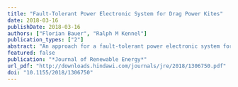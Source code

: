 ```yaml
---
title: "Fault-Tolerant Power Electronic System for Drag Power Kites"
date: 2018-03-16
publishDate: 2018-03-16
authors: ["Florian Bauer", "Ralph M Kennel"]
publication_types: ["2"]
abstract: "An approach for a fault-tolerant power electronic system for drag power kites is proposed. The key idea is to use a high number of electrical cables in the tether and leave rotor drivetrains in groups isolated on the kite, in the tether, and on the ground. The power flow is paralleled behind an uninterruptible power supply of each drivetrain group on the ground. It is shown that this approach hardly affects the overall system performance, for example, due to the anyways high optimal number of electrical cables in the tether. With this approach, a fault in one drivetrain group does only affect the same drivetrain group and a fault between two drivetrain groups affects only the same two drivetrain groups. A fuse system and a fault shut-off control for the power converters are proposed, with which also faults between two drivetrain groups lead at most to unavailability of only one drivetrain group. In particular also open circuit faults and short circuit faults in the tether are mitigated and are overall not harmful for the system and a usual multicopter-like landing is still possible. Therefore, the proposed power electronic system design has no single point of failure. A generalization and a number of variants are discussed. In detail, a number of power electronic topologies and both tether power transmission types, DC and AC, are possible. The proposed approach was verified by a high number of circuit simulations and by a proof-of-principle demonstrator. In all cases it was confirmed that any open circuit fault and any short circuit fault lead at the most to unavailability of only one rotor drivetrain group."
featured: false
publication: "*Journal of Renewable Energy*"
url_pdf: "http://downloads.hindawi.com/journals/jre/2018/1306750.pdf"
doi: "10.1155/2018/1306750"
---
```


